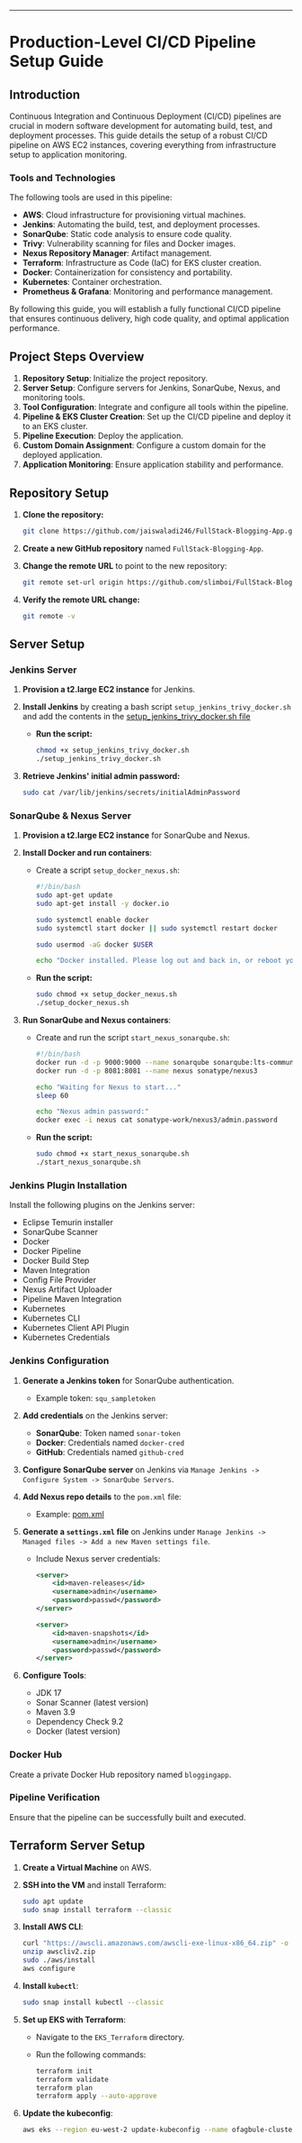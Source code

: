 
---

# Production-Level CI/CD Pipeline Setup Guide

## Introduction

Continuous Integration and Continuous Deployment (CI/CD) pipelines are crucial in modern software development for automating build, test, and deployment processes. This guide details the setup of a robust CI/CD pipeline on AWS EC2 instances, covering everything from infrastructure setup to application monitoring.

### Tools and Technologies

The following tools are used in this pipeline:

- **AWS**: Cloud infrastructure for provisioning virtual machines.
- **Jenkins**: Automating the build, test, and deployment processes.
- **SonarQube**: Static code analysis to ensure code quality.
- **Trivy**: Vulnerability scanning for files and Docker images.
- **Nexus Repository Manager**: Artifact management.
- **Terraform**: Infrastructure as Code (IaC) for EKS cluster creation.
- **Docker**: Containerization for consistency and portability.
- **Kubernetes**: Container orchestration.
- **Prometheus & Grafana**: Monitoring and performance management.

By following this guide, you will establish a fully functional CI/CD pipeline that ensures continuous delivery, high code quality, and optimal application performance.

## Project Steps Overview

1. **Repository Setup**: Initialize the project repository.
2. **Server Setup**: Configure servers for Jenkins, SonarQube, Nexus, and monitoring tools.
3. **Tool Configuration**: Integrate and configure all tools within the pipeline.
4. **Pipeline & EKS Cluster Creation**: Set up the CI/CD pipeline and deploy it to an EKS cluster.
5. **Pipeline Execution**: Deploy the application.
6. **Custom Domain Assignment**: Configure a custom domain for the deployed application.
7. **Application Monitoring**: Ensure application stability and performance.

## Repository Setup

1. **Clone the repository:**

   ```bash
   git clone https://github.com/jaiswaladi246/FullStack-Blogging-App.git
   ```

2. **Create a new GitHub repository** named `FullStack-Blogging-App`.

3. **Change the remote URL** to point to the new repository:

   ```bash
   git remote set-url origin https://github.com/slimboi/FullStack-Blogging-App.git
   ```

4. **Verify the remote URL change:**

   ```bash
   git remote -v
   ```

## Server Setup

### Jenkins Server

1. **Provision a t2.large EC2 instance** for Jenkins.

2. **Install Jenkins** by creating a bash script `setup_jenkins_trivy_docker.sh` and add the contents in the [setup_jenkins_trivy_docker.sh file](https://github.com/slimboi/FullStack-Blogging-App/blob/main/setup_jenkins_trivy_docker.sh)


   - **Run the script:**

     ```bash
     chmod +x setup_jenkins_trivy_docker.sh
     ./setup_jenkins_trivy_docker.sh
     ```

3. **Retrieve Jenkins' initial admin password:**

   ```bash
   sudo cat /var/lib/jenkins/secrets/initialAdminPassword
   ```

### SonarQube & Nexus Server

1. **Provision a t2.large EC2 instance** for SonarQube and Nexus.

2. **Install Docker and run containers**:

   - Create a script `setup_docker_nexus.sh`:

     ```bash
     #!/bin/bash
     sudo apt-get update
     sudo apt-get install -y docker.io

     sudo systemctl enable docker
     sudo systemctl start docker || sudo systemctl restart docker

     sudo usermod -aG docker $USER

     echo "Docker installed. Please log out and back in, or reboot your system to apply Docker group changes."
     ```

   - **Run the script:**

     ```bash
     sudo chmod +x setup_docker_nexus.sh
     ./setup_docker_nexus.sh
     ```

3. **Run SonarQube and Nexus containers**:

   - Create and run the script `start_nexus_sonarqube.sh`:

     ```bash
     #!/bin/bash
     docker run -d -p 9000:9000 --name sonarqube sonarqube:lts-community
     docker run -d -p 8081:8081 --name nexus sonatype/nexus3

     echo "Waiting for Nexus to start..."
     sleep 60

     echo "Nexus admin password:"
     docker exec -i nexus cat sonatype-work/nexus3/admin.password
     ```

   - **Run the script:**

     ```bash
     sudo chmod +x start_nexus_sonarqube.sh
     ./start_nexus_sonarqube.sh
     ```

### Jenkins Plugin Installation

Install the following plugins on the Jenkins server:

- Eclipse Temurin installer
- SonarQube Scanner
- Docker
- Docker Pipeline
- Docker Build Step
- Maven Integration
- Config File Provider
- Nexus Artifact Uploader
- Pipeline Maven Integration
- Kubernetes
- Kubernetes CLI
- Kubernetes Client API Plugin
- Kubernetes Credentials

### Jenkins Configuration

1. **Generate a Jenkins token** for SonarQube authentication.
   - Example token: `squ_sampletoken`

2. **Add credentials** on the Jenkins server:
   - **SonarQube**: Token named `sonar-token`
   - **Docker**: Credentials named `docker-cred`
   - **GitHub**: Credentials named `github-cred`

3. **Configure SonarQube server** on Jenkins via `Manage Jenkins -> Configure System -> SonarQube Servers`.

4. **Add Nexus repo details** to the `pom.xml` file:
   - Example: [pom.xml](https://github.com/slimboi/FullStack-Blogging-App/blob/main/pom.xml)

5. **Generate a `settings.xml` file** on Jenkins under `Manage Jenkins -> Managed files -> Add a new Maven settings file`.
   - Include Nexus server credentials:

     ```xml
     <server>
         <id>maven-releases</id>
         <username>admin</username>
         <password>passwd</password>
     </server>
     
     <server>
         <id>maven-snapshots</id>
         <username>admin</username>
         <password>passwd</password>
     </server>
     ```

6. **Configure Tools**:
   - JDK 17
   - Sonar Scanner (latest version)
   - Maven 3.9
   - Dependency Check 9.2
   - Docker (latest version)

### Docker Hub

Create a private Docker Hub repository named `bloggingapp`.

### Pipeline Verification

Ensure that the pipeline can be successfully built and executed.

## Terraform Server Setup

1. **Create a Virtual Machine** on AWS.
2. **SSH into the VM** and install Terraform:

   ```bash
   sudo apt update
   sudo snap install terraform --classic
   ```

3. **Install AWS CLI**:

   ```bash
   curl "https://awscli.amazonaws.com/awscli-exe-linux-x86_64.zip" -o "awscliv2.zip"
   unzip awscliv2.zip
   sudo ./aws/install
   aws configure
   ```

4. **Install `kubectl`**:

   ```bash
   sudo snap install kubectl --classic
   ```

5. **Set up EKS with Terraform**:

   - Navigate to the `EKS_Terraform` directory.
   - Run the following commands:

     ```bash
     terraform init
     terraform validate
     terraform plan
     terraform apply --auto-approve
     ```

6. **Update the kubeconfig**:

   ```bash
   aws eks --region eu-west-2 update-kubeconfig --name ofagbule-cluster
   ```
